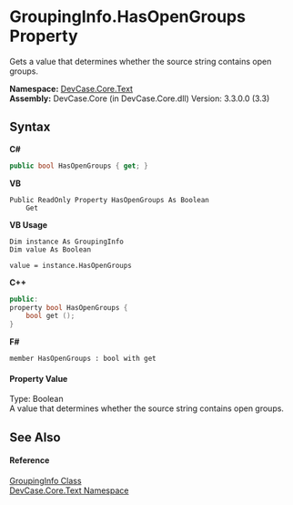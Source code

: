 # GroupingInfo.HasOpenGroups Property 
 

Gets a value that determines whether the source string contains open groups.

**Namespace:**&nbsp;<a href="N_DevCase_Core_Text">DevCase.Core.Text</a><br />**Assembly:**&nbsp;DevCase.Core (in DevCase.Core.dll) Version: 3.3.0.0 (3.3)

## Syntax

**C#**<br />
``` C#
public bool HasOpenGroups { get; }
```

**VB**<br />
``` VB
Public ReadOnly Property HasOpenGroups As Boolean
	Get
```

**VB Usage**<br />
``` VB Usage
Dim instance As GroupingInfo
Dim value As Boolean

value = instance.HasOpenGroups

```

**C++**<br />
``` C++
public:
property bool HasOpenGroups {
	bool get ();
}
```

**F#**<br />
``` F#
member HasOpenGroups : bool with get

```


#### Property Value
Type: Boolean<br />A value that determines whether the source string contains open groups.

## See Also


#### Reference
<a href="T_DevCase_Core_Text_GroupingInfo">GroupingInfo Class</a><br /><a href="N_DevCase_Core_Text">DevCase.Core.Text Namespace</a><br />